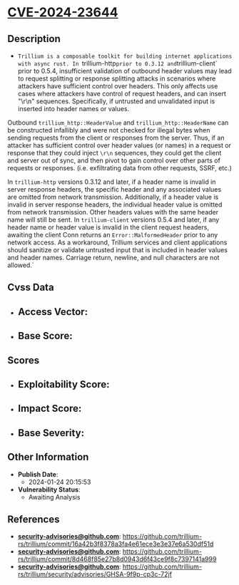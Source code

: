 
# [CVE-2024-23644](https://github.com/trillium-rs/trillium/commit/16a42b3f8378a3fa4e61ece3e3e37e6a530df51d)

## Description

- `Trillium is a composable toolkit for building internet applications with async rust. In `trillium-http` prior to 0.3.12 and `trillium-client` prior to 0.5.4, insufficient validation of outbound header values may lead to request splitting or response splitting attacks in scenarios where attackers have sufficient control over headers. This only affects use cases where attackers have control of request headers, and can insert "\r\n" sequences. Specifically, if untrusted and unvalidated input is inserted into header names or values.

Outbound `trillium_http::HeaderValue` and `trillium_http::HeaderName` can be constructed infallibly and were not checked for illegal bytes when sending requests from the client or responses from the server. Thus, if an attacker has sufficient control over header values (or names) in a request or response that they could inject `\r\n` sequences, they could get the client and server out of sync, and then pivot to gain control over other parts of requests or responses. (i.e. exfiltrating data from other requests, SSRF, etc.)

In `trillium-http` versions 0.3.12 and later, if a header name is invalid in server response headers, the specific header and any associated values are omitted from network transmission. Additionally, if a header value is invalid in server response headers, the individual header value is omitted from network transmission. Other headers values with the same header name will still be sent. In `trillium-client` versions 0.5.4 and later, if any header name or header value is invalid in the client request headers, awaiting the client Conn returns an `Error::MalformedHeader` prior to any network access. As a workaround, Trillium services and client applications should sanitize or validate untrusted input that is included in header values and header names. Carriage return, newline, and null characters are not allowed.`

## Cvss Data

- **Access Vector**:
  - 
- **Base Score**:
  - 

## Scores

- **Exploitability Score**:
  - 
- **Impact Score**:
  - 
- **Base Severity**:
  - 

## Other Information

- **Publish Date**:
  - 2024-01-24 20:15:53
- **Vulnerability Status**:
  - Awaiting Analysis

## References

- **security-advisories@github.com**: https://github.com/trillium-rs/trillium/commit/16a42b3f8378a3fa4e61ece3e3e37e6a530df51d
- **security-advisories@github.com**: https://github.com/trillium-rs/trillium/commit/8d468f85e27b8d0943d6f43ce9f8c7397141a999
- **security-advisories@github.com**: https://github.com/trillium-rs/trillium/security/advisories/GHSA-9f9p-cp3c-72jf
